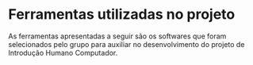 # Ferramentas utilizadas no projeto

As ferramentas apresentadas a seguir são os softwares que foram selecionados pelo grupo para auxiliar no desenvolvimento do projeto de Introdução Humano Computador.
